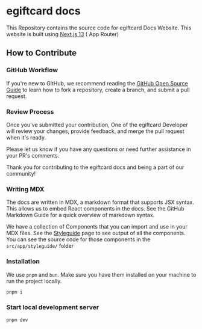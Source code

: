# egiftcard docs

This Repository contains the source code for egiftcard Docs Website. This website is built using [Next.js 13](https://nextjs.org/docs) ( App Router)

## How to Contribute

### GitHub Workflow

If you're new to GitHub, we recommend reading the [GitHub Open Source Guide](https://opensource.guide/how-to-contribute/#opening-a-pull-request) to learn how to fork a repository, create a branch, and submit a pull request.

### Review Process

Once you've submitted your contribution, One of the egiftcard Developer will review your changes, provide feedback, and merge the pull request when it's ready.

Please let us know if you have any questions or need further assistance in your PR's comments.

Thank you for contributing to the egiftcard docs and being a part of our community!

### Writing MDX

The docs are written in MDX, a markdown format that supports JSX syntax. This allows us to embed React components in the docs. See the GitHub Markdown Guide for a quick overview of markdown syntax.

We have a collection of Components that you can import and use in your MDX files. See the [Styleguide](https://docs-v2.egiftcard-preview.com/styleguide) page to see output of all the components. You can see the source code for those components in the `src/app/styleguide/` folder

### Installation

We use `pnpm` and `bun`. Make sure you have them installed on your machine to run the project locally.

```bash
pnpm i
```

### Start local development server

```bash
pnpm dev
```

